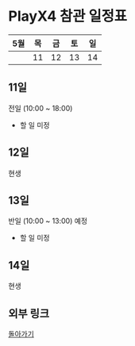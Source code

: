 # PlayX4 참관 일정표

| 5월 | 목 | 금 | 토 | 일 |
| --- | --- | --- | --- | --- |
| | 11 | 12 | 13 | 14 |

## 11일
전일 (10:00 ~ 18:00)
- 할 일 미정

## 12일
현생

## 13일
반일 (10:00 ~ 13:00) 예정
- 할 일 미정

## 14일
현생

## 외부 링크
[돌아가기](../index.md)
